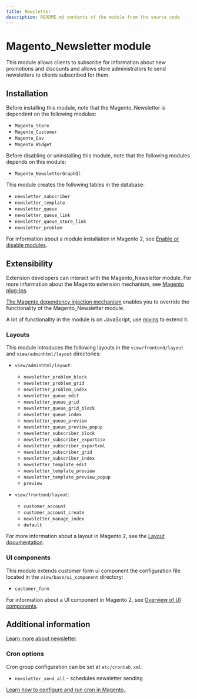 ```yaml
---
title: Newsletter
description: README.md contents of the module from the source code
---
```


# Magento_Newsletter module

This module allows clients to subscribe for information about new promotions and discounts and allows store administrators to send newsletters to clients subscribed for them.

## Installation

Before installing this module, note that the Magento_Newsletter is dependent on the following modules:
- `Magento_Store`
- `Magento_Customer`
- `Magento_Eav`
- `Magento_Widget`

Before disabling or uninstalling this module, note that the following modules depends on this module:
- `Magento_NewsletterGraphQl`

This module creates the following tables in the database:
- `newsletter_subscriber`
- `newsletter_template`
- `newsletter_queue`
- `newsletter_queue_link`
- `newsletter_queue_store_link`
- `newsletter_problem`

For information about a module installation in Magento 2, see [Enable or disable modules](https://devdocs.magento.com/guides/v2.4/install-gde/install/cli/install-cli-subcommands-enable.html).

## Extensibility

Extension developers can interact with the Magento_Newsletter module. For more information about the Magento extension mechanism, see [Magento plug-ins](https://developer.adobe.com/commerce/php/development/components/plugins/).

[The Magento dependency injection mechanism](https://developer.adobe.com/commerce/php/development/components/dependency-injection/) enables you to override the functionality of the Magento_Newsletter module.

A lot of functionality in the module is on JavaScript, use [mixins](https://developer.adobe.com/commerce/frontend-core/javascript/mixins/) to extend it.

### Layouts

This module introduces the following layouts in the `view/frontend/layout` and `view/adminhtml/layout` directories:
- `view/adminhtml/layout`:
    - `newsletter_problem_block`
    - `newsletter_problem_grid`
    - `newsletter_problem_index`
    - `newsletter_queue_edit`
    - `newsletter_queue_grid`
    - `newsletter_queue_grid_block`
    - `newsletter_queue_index`
    - `newsletter_queue_preview`
    - `newsletter_queue_preview_popup`
    - `newsletter_subscriber_block`
    - `newsletter_subscriber_exportcsv`
    - `newsletter_subscriber_exportxml`
    - `newsletter_subscriber_grid`
    - `newsletter_subscriber_index`
    - `newsletter_template_edit`
    - `newsletter_template_preview`
    - `newsletter_template_preview_popup`
    - `preview`
    
- `view/frontend/layout`:
    - `customer_account`
    - `customer_account_create`
    - `newsletter_manage_index`
    - `default`

For more information about a layout in Magento 2, see the [Layout documentation](https://developer.adobe.com/commerce/frontend-core/guide/layouts/).

### UI components

This module extends customer form ui component the configuration file located in the `view/base/ui_component` directory:
- `customer_form`

For information about a UI component in Magento 2, see [Overview of UI components](http://devdocs.magento.com/guides/v2.4/ui_comp_guide/bk-ui_comps.html).

## Additional information

[Learn more about newsletter](https://docs.magento.com/user-guide/marketing/newsletters.html).

### Cron options

Cron group configuration can be set at `etc/crontab.xml`:
- `newsletter_send_all` - schedules newsletter sending

[Learn how to configure and run cron in Magento.](http://devdocs.magento.com/guides/v2.4/config-guide/cli/config-cli-subcommands-cron.html).

